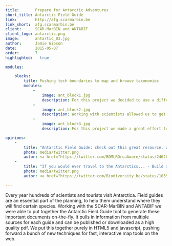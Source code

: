 ```yaml
---
title:       Prepare for Antarctic Adventures
short_title: Antarctic Field Guide
link:        http://afg.scarmarbin.be
link_short:  afg.scarmarbin.be
client:      SCAR-MarBIN and ANTABIF
client_logo: antarctic.png
image:       antartic_03.jpg
author:      Jamie Gibson
date:        2015-05-07
order:       7
highlighted:   true

modules:

    blocks:
        title: Pushing tech boundaries to map and browse taxonomies
        modules:
            -
                image: ant_block1.jpg
                description: For this project we decided to use a different technique for the maps - create tiles and cache them - to provide a much better user experience.
            -
                image: ant_block2.jpg
                description: Working with scientists allowed us to get the best data. The custom backoffice we built allows experts to enter the information and link with external resources with ease.
            -
                image: ant_block3.jpg
                description: For this project we made a great effort to improve previous solutions for taxonomy browsing. We think this is the best Taxonomic Browser we have built to date and is all pure HTML+JS!.

opinions:
    -
        title: "Antarctic Field Guide: check out this great resource, with an information page for orca"
        photo: media/twitter.png
        autor: <a href="https://twitter.com/BDMLROrcaAware/status/246201903329992704"> Orca Aware </a>
    -
        title: "If you would ever travel to the Antarctics... - Build and share your custom Antarctic Field Guide"
        photo: media/twitter.png
        autor: <a href="https://twitter.com/Biodiversity_be/status/10352616378732544"> Belgian Biodiversity </a>

---
```


Every year hundreds of scientists and tourists visit Antarctica. Field guides are an essential part of the planning, to help them understand where they will find certain species. Working with the SCAR-MarBIN and ANTABIF we were able to put together the Antarctic Field Guide tool to generate these important documents on-the-fly. It pulls in information from multiple sources for each guide and can be published or downloaded as a high quality pdf. We put this together purely in HTML5 and javascript, pushing forward a bunch of new techniques for fast, interactive map tools on the web. 
